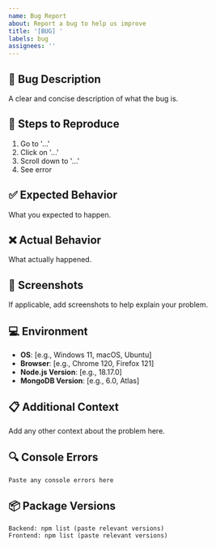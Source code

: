 ```yaml
---
name: Bug Report
about: Report a bug to help us improve
title: '[BUG] '
labels: bug
assignees: ''
---
```


## 🐛 Bug Description
A clear and concise description of what the bug is.

## 🔄 Steps to Reproduce
1. Go to '...'
2. Click on '...'
3. Scroll down to '...'
4. See error

## ✅ Expected Behavior
What you expected to happen.

## ❌ Actual Behavior
What actually happened.

## 📸 Screenshots
If applicable, add screenshots to help explain your problem.

## 💻 Environment
- **OS**: [e.g., Windows 11, macOS, Ubuntu]
- **Browser**: [e.g., Chrome 120, Firefox 121]
- **Node.js Version**: [e.g., 18.17.0]
- **MongoDB Version**: [e.g., 6.0, Atlas]

## 📋 Additional Context
Add any other context about the problem here.

## 🔍 Console Errors
```
Paste any console errors here
```

## 📦 Package Versions
```
Backend: npm list (paste relevant versions)
Frontend: npm list (paste relevant versions)
```

